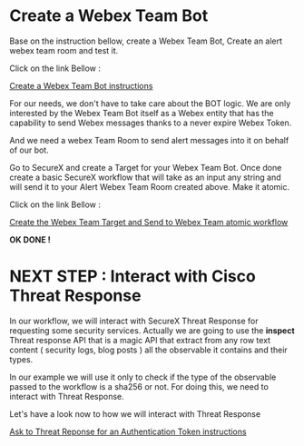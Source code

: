 # Create a Webex Team Bot

Base on the instruction bellow, create a Webex Team Bot, Create an alert webex team room and test it.

Click on the link Bellow :

[Create a Webex Team Bot instructions ](https://github.com/pcardotatgit/Create_a_Webex_Team_Bot)

For our needs, we don't have to take care about the BOT logic. We are only interested by the Webex Team Bot itself as a Webex entity that has the capability to send Webex messages thanks to a never expire Webex Token.

And we need a webex Team Room to send alert messages into it on behalf of our bot.

Go to SecureX and create a Target for your Webex Team Bot. Once done create a basic SecureX workflow that will take as an input any string and will send it to your Alert Webex Team Room created above. Make it atomic.

Click on the link Bellow :

[ Create the Webex Team Target and Send to Webex Team atomic workflow ](https://github.com/pcardotatgit/SecureX_Workflows_and_Stuffs/tree/master/1-Create_a_Webex_Team_Bot_Target)

**OK DONE !**

# NEXT STEP : Interact with Cisco Threat Response

In our workflow, we will interact with SecureX Threat Response for requesting some security services.  Actually we are going to use the **inspect** Threat response API that is a magic API that extract from any row text content ( security logs, blog posts ) all the observable it contains and their types.

In our example we will use it only to check if the type of the observable passed to the workflow is a sha256 or not. For doing this, we need to interact with Threat Response.

Let's have a look now to how we will interact with Threat Response

[ Ask to Threat Reponse for an Authentication Token instructions ](https://github.com/pcardotatgit/SecureX_Workflows_and_Stuffs/tree/master/7-ask_for_a_threat_response_token)